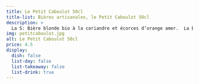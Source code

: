 ```yaml
---
title: Le Petit Caboulot 50cl
title-list: Bières artisanales, le Petit Caboulot 50cl
description: >
  La S: Bière blonde bio à la coriandre et écorces d’orange amer.  La Blanche Henriette: Bière blanche bio witbier à la fleur de sureau et écorce d’orange amère. La 68'Hard: Bière ambré bio au poivre de Sishuan. Subtile et intense. La 69 Eros: Bière blanche bio à la fleur d’hibiscus,gingembre, citron et betterave rouge. Rafraichissante et subtil, de la couleur aux arômes.
img: petitcaboulot.jpg
alt: Le Petit Caboulot 50cl
price: 4.5
display:
  dish: false
  list-day: false
  list-takeaway: false
  list-drink: true
---
```

